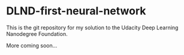 # DLND-first-neural-network

This is the git repository for my solution to the Udacity Deep Learning Nanodegree Foundation.

More coming soon...

